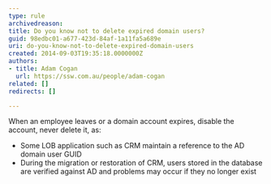 ```yaml
---
type: rule
archivedreason: 
title: Do you know not to delete expired domain users?
guid: 98edbc01-a677-423d-84af-1a11fa5a689e
uri: do-you-know-not-to-delete-expired-domain-users
created: 2014-09-03T19:35:18.0000000Z
authors:
- title: Adam Cogan
  url: https://ssw.com.au/people/adam-cogan
related: []
redirects: []

---
```


When an employee leaves or a domain account expires, disable the account, never delete it, as:

* Some LOB application such as CRM maintain a reference to the AD domain user GUID
* During the migration or restoration of CRM, users stored in the database are verified against AD and problems may occur if they no longer exist


<!--endintro-->
